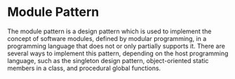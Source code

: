 Module Pattern
==============

The module pattern is a design pattern which is used to implement the concept of software modules, defined by modular programming, in a programming language that does not or only partially supports it. There are several ways to implement this pattern, depending on the host programming language, such as the singleton design pattern, object-oriented static members in a class, and procedural global functions.